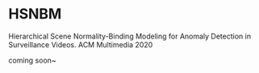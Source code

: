 # HSNBM
Hierarchical Scene Normality-Binding Modeling for Anomaly Detection in Surveillance Videos. ACM Multimedia 2020 

coming soon~
